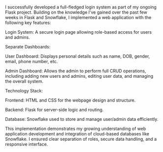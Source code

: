I successfully developed a full-fledged login system as part of my ongoing Flask project. Building on the knowledge I've gained over the past few weeks in Flask and Snowflake, I implemented a web application with the following key features:

Login System: A secure login page allowing role-based access for users and admins.

Separate Dashboards:

User Dashboard: Displays personal details such as name, DOB, gender, email, phone number, etc.

Admin Dashboard: Allows the admin to perform full CRUD operations, including adding new users and admins, editing user data, and managing the overall system.

Technology Stack:

Frontend: HTML and CSS for the webpage design and structure.

Backend: Flask for server-side logic and routing.

Database: Snowflake used to store and manage user/admin data efficiently.

This implementation demonstrates my growing understanding of web application development and integration of cloud-based databases like Snowflake. I ensured clear separation of roles, secure data handling, and a responsive interface.
